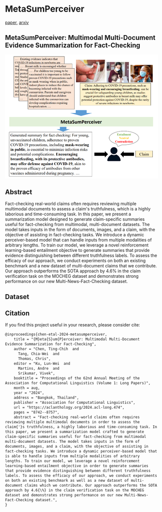 # MetaSumPerceiver  

[paper](https://aclanthology.org/2024.acl-long.474/), [arxiv](https://arxiv.org/abs/2407.13089)  

## MetaSumPerceiver: Multimodal Multi-Document Evidence Summarization for Fact-Checking  

![Alt text](img/profile.png)  

## Abstract  

Fact-checking real-world claims often requires reviewing multiple multimodal documents to assess a claim's truthfulness, which is a highly laborious and time-consuming task. In this paper, we present a summarization model designed to generate claim-specific summaries useful for fact-checking from multimodal, multi-document datasets. The model takes inputs in the form of documents, images, and a claim, with the objective of assisting in fact-checking tasks. We introduce a dynamic perceiver-based model that can handle inputs from multiple modalities of arbitrary lengths. To train our model, we leverage a novel reinforcement learning-based entailment objective to generate summaries that provide evidence distinguishing between different truthfulness labels. To assess the efficacy of our approach, we conduct experiments on both an existing benchmark and a new dataset of multi-document claims that we contribute. Our approach outperforms the SOTA approach by 4.6% in the claim verification task on the MOCHEG dataset and demonstrates strong performance on our new Multi-News-Fact-Checking dataset.  

## Dataset  

## Citation 
If you find this project useful in your research, please consider cite:

```
@inproceedings{chen-etal-2024-metasumperceiver,
    title = "{M}eta{S}um{P}erceiver: Multimodal Multi-Document Evidence Summarization for Fact-Checking",
    author = "Chen, Ting-Chih  and
      Tang, Chia-Wei  and
      Thomas, Chris",
    editor = "Ku, Lun-Wei  and
      Martins, Andre  and
      Srikumar, Vivek",
    booktitle = "Proceedings of the 62nd Annual Meeting of the Association for Computational Linguistics (Volume 1: Long Papers)",
    month = aug,
    year = "2024",
    address = "Bangkok, Thailand",
    publisher = "Association for Computational Linguistics",
    url = "https://aclanthology.org/2024.acl-long.474",
    pages = "8742--8757",
    abstract = "Fact-checking real-world claims often requires reviewing multiple multimodal documents in order to assess the claim{'}s truthfulness, a highly laborious and time-consuming task. In this paper, we present a summarization model crafted to generate claim-specific summaries useful for fact-checking from multimodal multi-document datasets. The model takes inputs in the form of documents, images, and a claim, with the objective of assisting in fact-checking tasks. We introduce a dynamic perceiver-based model that is able to handle inputs from multiple modalities of arbitrary lengths. To train our model, we leverage a novel reinforcement learning-based entailment objective in order to generate summaries that provide evidence distinguishing between different truthfulness labels. To assess the efficacy of our approach, we conduct experiments on both an existing benchmark as well as a new dataset of multi-document claims which we contribute. Our approach outperforms the SOTA approach by 4.6{\%} in the claim verification task on the MOCHEG dataset and demonstrates strong performance on our new Multi-News-Fact-Checking dataset.",
}
```
